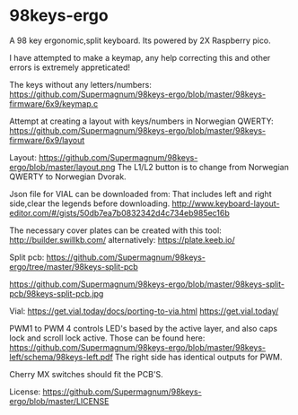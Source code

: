 # 98keys-ergo
A 98 key ergonomic,split keyboard.
Its powered by 2X Raspberry pico.

I have attempted to make a keymap, any help correcting this and other errors is extremely appreticated!

The keys without any letters/numbers:
https://github.com/Supermagnum/98keys-ergo/blob/master/98keys-firmware/6x9/keymap.c

Attempt at creating a layout with keys/numbers in Norwegian QWERTY:
https://github.com/Supermagnum/98keys-ergo/blob/master/98keys-firmware/6x9/layout



Layout:
https://github.com/Supermagnum/98keys-ergo/blob/master/layout.png
The L1/L2 button is to change from  Norwegian QWERTY to Norwegian Dvorak.

Json file for VIAL can be downloaded from:
That includes left and right side,clear the legends before downloading. 
http://www.keyboard-layout-editor.com/#/gists/50db7ea7b0832342d4c734eb985ec16b

The necessary cover plates can be created with this tool:
http://builder.swillkb.com/
alternatively:
https://plate.keeb.io/

Split pcb:
https://github.com/Supermagnum/98keys-ergo/tree/master/98keys-split-pcb

https://github.com/Supermagnum/98keys-ergo/blob/master/98keys-split-pcb/98keys-split-pcb.jpg


Vial:
https://get.vial.today/docs/porting-to-via.html
https://get.vial.today/


PWM1 to PWM 4 controls LED's based by the active layer, and also caps lock and scroll lock active.
Those can be found here:
https://github.com/Supermagnum/98keys-ergo/blob/master/98keys-left/schema/98keys-left.pdf
The right side has identical outputs for PWM.

Cherry MX switches should fit the PCB'S.


License:
https://github.com/Supermagnum/98keys-ergo/blob/master/LICENSE

